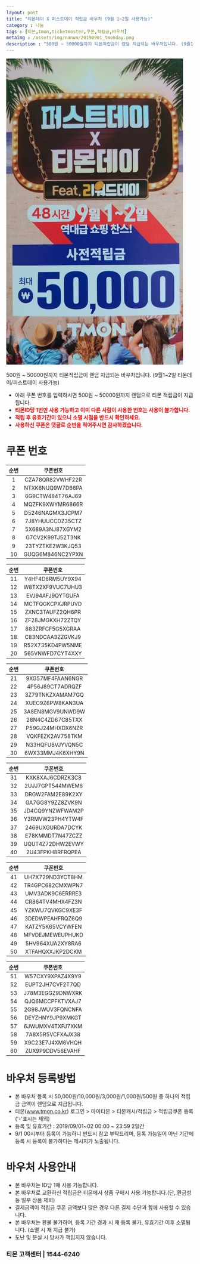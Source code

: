 ```yaml
---
layout: post
title: "티몬데이 X 퍼스트데이 적립금 바우처 (9월 1~2일 사용가능)"
category : 나눔
tags : [티몬,tmon,ticketmoster,쿠폰,적립금,바우처]
metaimg : /assets/img/nanum/20190901_tmonday.png
description : "500원 ~ 50000원까지 티몬적립금이 랜덤 지급되는 바우처입니다. (9월1~2일 티몬데이/퍼스트데이 사용가능)"
---
```


![티몬 적립금 바우처 이미지](/assets/img/nanum/20190901_tmonday.png)

500원 ~ 50000원까지 티몬적립금이 랜덤 지급되는 바우처입니다. (9월1~2일 티몬데이/퍼스트데이 사용가능)
- 아래 쿠폰 번호를 입력하시면 500원 ~ 50000원까지 랜덤으로 티몬 적립금이 지급됩니다.    
- <b style="color:red">티몬ID당 1번만 사용 가능하고 이미 다른 사람이 사용한 번호는 사용이 불가합니다.</b>    
- <b style="color:red">적립 후 유효기간이 있으니 소멸 시점을 반드시 확인하세요.</b>
- <b style="color:red">사용하신 쿠폰은 댓글로 순번을 적어주시면 감사하겠습니다.</b>


# 쿠폰 번호 #

| 순번 | 쿠폰번호 |     
|:----:|:----:|       
|1|CZA78QR82VWHF22R|           
|2|NTXK6NUQ9W7D66PA|     
|3|6G9CTW484T76AJ69|     
|4|MQZFK9XWYMR6866R|      
|5|D5246NAGMX3JCPM7|      
|6|7J8YHUUCCDZ35CTZ|      
|7|5X689A3NJ87XGYM2|      
|8|G7CV2K99TJ52T3NK|      
|9|23TYZTKE2W3KJQ53|       
|10|GUQG6M846NC2YPXN|      


| 순번 | 쿠폰번호 |     
|:----:|:----:|       
|11|Y4HF4D6RM5UY9X94|           
|12|W8TX2XF9VUC7UHU3|     
|13|EVJ94AFJ9QYTGUFA|     
|14|MCTFQGKCPXJRPUVD|      
|15|ZXNC3TAUFZ2QH6PR|      
|16|ZF28JMGKXH72ZTQY|      
|17|883ZRFCF5G5XGRAA|      
|18|C83NDCAA3ZZGVKJ9|      
|19|R52X735KD4PW5NME|       
|20|565VNWFD7CYT4XXY|     


| 순번 | 쿠폰번호 |     
|:----:|:----:|       
|21|9XG57MF4FAAN6NGR|           
|22|4P56J89CT7ADRQZF|     
|23|3Z79TNKZXAMAM7GQ|     
|24|XUEC9Z6PW8KAN3UA|      
|25|3A8EN8MGV9UNWD9W|      
|26|28N4C4ZD67C85TXX|      
|27|P59GJ24MHXDX6NZR|      
|28|VQKFEZK2AV758TKM|
|29|N33HQFU8VJYVQN5C|             
|30|6WX33MMJ4K6XHY9N|     

| 순번 | 쿠폰번호 |     
|:----:|:----:|       
|31|KXK8XAJ6CDRZK3C8|           
|32|2UJJ7GPT544MWEM6|     
|33|DRGW2FAM2E89K2XY|     
|34|GA7GG8Y9ZZ8ZVK9N|      
|35|JD4CQ9YNZWFWAM2P|      
|36|Y3RMVW23PH4YTW4F|      
|37|2469UXGURDA7DCYK|      
|38|E78KMMDT7N47ZCZZ|      
|39|UQUT4Z72DHW2EVWY|       
|40|2U43FPKH8RFRQPEA|       

| 순번 | 쿠폰번호 |     
|:----:|:----:|       
|41|UH7X729ND3YCT8HM|           
|42|TR4GPC682CMXWPN7|     
|43|UMV3ADK9C6ERRRE3|     
|44|CR864TV4MHX4FZ3N|      
|45|YZKWU7QVKGC9XE3F|      
|46|3DEDWPEAHFRQZ6Q9|      
|47|KATZY5K65VCYWFEN|      
|48|MFVDEJMEWEUPHUKD|      
|49|5HV964XUA2XY8RA6|       
|50|XTFAHQXXJKP2DCKM|       
 
 
| 순번 | 쿠폰번호 |     
|:----:|:----:|       
|51|W57CXY9XPAZ4X9Y9|           
|52|EUPT2JH7CVF2T7QD|     
|53|J78M3EGGZ9DNWXRK|     
|54|QJQ6MCCPFKTVXAJ7|      
|55|2G98JWUV3FQNCNFA|      
|56|DEYZHNY9JP9XMKGT|      
|57|6JWUMXV4TXPJ7XKM|      
|58|7A8X5R5VCFXAJX38|      
|59|X9C23E7J4XM6VHQH|       
|60|ZUX9P9DDV56EVAHF|       

# 바우처 등록방법 #
- 본 바우처 등록 시 50,000원/10,000원/3,000원/1,000원/500원 중 하나의 적립금 금액이 랜덤으로 지급됩니다.
- 티몬(www.tmon.co.kr) 로그인 > 마이티몬 > 티몬캐시/적립금 > 적립금쿠폰 등록 ('-'표시는 제외)
- 등록 및 유효기간 : 2019/09/01~02 00:00 ~ 23:59 2일간    
- 9/1 00시부터 등록이 가능하니 반드시 참고 부탁드리며, 등록 가능일이 아닌 기간에 등록 시 등록이 불가하다는 메시지가 노출됩니다.

# 바우처 사용안내 #
- 본 바우처는 ID당 1매 사용 가능합니다.
- 본 바우처로 교환하신 적립금은 티몬에서 상품 구매시 사용 가능합니다.(단, 환금성 등 일부 상품 제외)
- 결제금액이 적립금 쿠폰 금액보다 많은 경우 다른 결제 수단과 함께 사용할 수 있습니다.
- 본 바우처는 환불 불가하며, 등록 기간 경과 시 재 등록 불가, 유효기간 이후 소멸됩니다. (소멸 시 재 지급 불가)
- 도난 및 분실 시 당사가 책임지지 않습니다.

### 티몬 고객센터 | 1544-6240 ###
